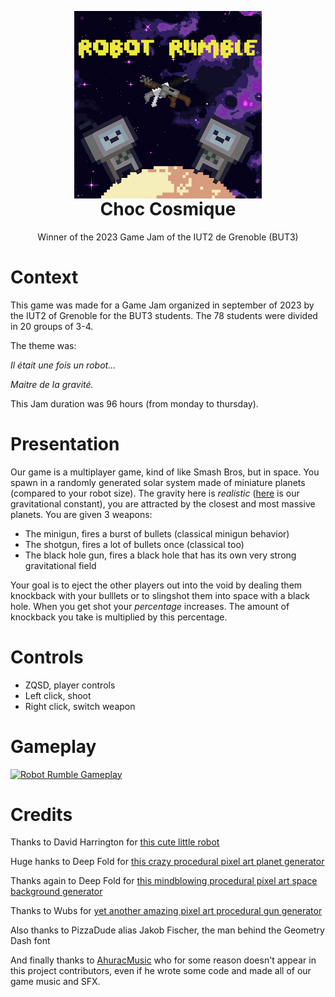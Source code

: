 <p align="center" style="margin-bottom: 0px !important;">
    <picture>
        <img width="300" src="assets/img/cover.png" alt="Robot Rumble Cover" align="center">
    </picture>
</p>
<h1 align="center" style="margin-top: 0px;">Choc Cosmique</h1>


<p align="center">Winner of the 2023 Game Jam of the IUT2 de Grenoble (BUT3)</p>

# Context

This game was made for a Game Jam organized in september of 2023 by the IUT2 of Grenoble for the BUT3 students. The 78 students were divided in 20 groups of 3-4. 

The theme was:

*Il était une fois un robot...*

*Maitre de la gravité.*

This Jam duration was 96 hours (from monday to thursday).

# Presentation

Our game is a multiplayer game, kind of like Smash Bros, but in space. You spawn in a randomly generated solar system made of miniature planets (compared to your robot size). The gravity here is *realistic* ([here](https://github.com/GaspardCulis/robot-rumble/blob/main/src/core/gravity.py#L3) is our gravitational constant), you are attracted by the closest and most massive planets. You are given 3 weapons:

- The minigun, fires a burst of bullets (classical minigun behavior)
- The shotgun, fires a lot of bullets once (classical too)
- The black hole gun, fires a black hole that has its own very strong gravitational field

Your goal is to eject the other players out into the void by dealing them knockback with your bulllets or to slingshot them into space with a black hole. When you get shot your *percentage* increases. The amount of knockback you take is multiplied by this percentage.

# Controls

- ZQSD, player controls
- Left click, shoot
- Right click, switch weapon

# Gameplay

[![Robot Rumble Gameplay](http://img.youtube.com/vi/u4h9YY596EA/0.jpg)](http://www.youtube.com/watch?v=u4h9YY596EA)

# Credits

Thanks to David Harrington for [this cute little robot](https://opengameart.org/content/pixel-robot)

Huge hanks to Deep Fold for [this crazy procedural pixel art planet generator](https://deep-fold.itch.io/pixel-planet-generator)

Thanks again to Deep Fold for [this mindblowing procedural pixel art space background generator](https://deep-fold.itch.io/space-background-generator)

Thanks to Wubs for [yet another amazing pixel art procedural gun generator](https://wubs.itch.io/random-pixel-art-gun-generator)

Also thanks to PizzaDude alias Jakob Fischer, the man behind the Geometry Dash font

And finally thanks to [AhuracMusic](https://www.youtube.com/@Ahurac) who for some reason doesn't appear in this project contributors, even if he wrote some code and made all of our game music and SFX.
